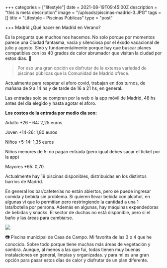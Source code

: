 +++
categories = ["lifestyle"]
date = 2021-08-19T09:45:00Z
description = "this is meta description"
image = "/uploads/piscinas-madrid-3.JPG"
tags = []
title = "Lifestyle - Piscinas Públicas"
type = "post"

+++
Madrid ¿Qué hacer en Madrid en Verano?

Es la pregunta que muchos nos hacemos. No solo porque por momentos parece una Ciudad fantasma, vacía y silenciosa por el éxodo vacacional de julio y agosto. Sino y fundamentalmente porque hay que buscar planes compatibles con los 40 grados de calor abrumador que visitan la ciudad por estos días. 🥵

> Por eso una gran opción es disfrutar de la extensa variedad de piscinas públicas que la Comunidad de Madrid ofrece.

Actualmente para respetar el aforo covid, trabajan en dos turnos, de mañana de 9 a 14 hs y de tarde de 16 a 21 hs, en general.

Las entradas solo se compran por la web o la app móvil de Madrid, 48 hs antes del día elegido y hasta agotar el aforo.

**Los costos de la entrada por medio día son:**

Adulto +26 - 64: 2,25 euros

Joven +14-26: 1,80 euros

Niños +5-14: 1,35 euros

Niños menores de 5: no pagan entrada (pero igual debes sacar el ticket por la app)

Mayores +65: 0,70

Actualmente hay 19 piscinas disponibles, distribuidas en los distintos barrios de Madrid.

En general los bar/cafeterías no están abiertos, pero se puede ingresar comida y bebida sin problema. Si quieren llevar bebida con alcohol, en algunas vi que lo permitían pero restringiendo la cantidad a una 1 lata/botella por persona. Además en algunas, hay máquinas expendedoras de bebidas y snacks. El sector de duchas no está disponible, pero sí el baño y las áreas para cambiarse.

![](/uploads/piscina-madrid-2.JPG)

📷 Piscina municipal de Casa de Campo. Mi favorita de las 3 o 4 que he conocido. Sobre todo porque tiene muchas más áreas de vegetación y sombra. Aunque, al menos a las que fui, todas tienen muy buenas instalaciones en general, limpias y organizadas. y para mi es una gran opción para pasar estos días de calor y disfrutar de un plan diferente.